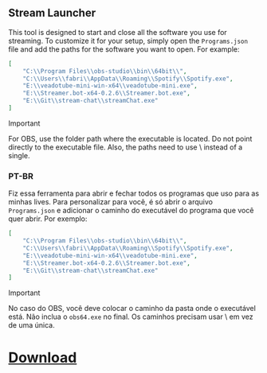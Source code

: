 ## Stream Launcher

This tool is designed to start and close all the software you use for streaming. To customize it for your setup, simply open the `Programs.json` file and add the paths for the software you want to open. For example:

```json
[
    "C:\\Program Files\\obs-studio\\bin\\64bit\\",
    "C:\\Users\\fabri\\AppData\\Roaming\\Spotify\\Spotify.exe",
    "E:\\veadotube-mini-win-x64\\veadotube-mini.exe",
    "E:\\Streamer.bot-x64-0.2.6\\Streamer.bot.exe",
    "E:\\Git\\stream-chat\\streamChat.exe"
]
```

> [!IMPORTANT] 
> For OBS, use the folder path where the executable is located. Do not point directly to the executable file.
> Also, the paths need to use \ instead of a single.
### PT-BR

Fiz essa ferramenta para abrir e fechar todos os programas que uso para as minhas lives. Para personalizar para você, é só abrir o arquivo `Programs.json` e adicionar o caminho do executável do programa que você quer abrir. Por exemplo:

```json
[
    "C:\\Program Files\\obs-studio\\bin\\64bit\\",
    "C:\\Users\\fabri\\AppData\\Roaming\\Spotify\\Spotify.exe",
    "E:\\veadotube-mini-win-x64\\veadotube-mini.exe",
    "E:\\Streamer.bot-x64-0.2.6\\Streamer.bot.exe",
    "E:\\Git\\stream-chat\\streamChat.exe"
]
```

> [!IMPORTANT]  
> No caso do OBS, você deve colocar o caminho da pasta onde o executável está. Não inclua o `obs64.exe` no final.
> Os caminhos precisam usar \ em vez de uma única.


# [Download](https://github.com/fabriciohod/StartStream/releases/download/1.0.1/Start-Stream.zip)

